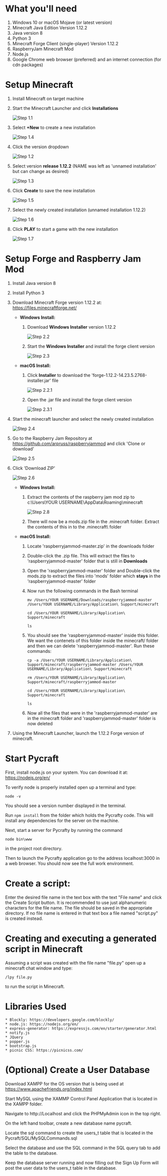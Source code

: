 # What you'll need
1. Windows 10 or macOS Mojave (or latest version)
2. Minecraft Java Edition Version 1.12.2
3. Java version 8
4. Python 3
5. Minecraft Forge Client (single-player) Version 1.12.2
6. RaspberryJam Minecraft Mod
7. Node.js
8. Google Chrome web browser (preferred) and an internet connection (for cdn packages)

# Setup Minecraft
1. Install Minecraft on target machine

2. Start the Minecraft Launcher and click **Installations**

    ![Step 1.1](public/media/readme_images/step1-1.png)

3. Select **+New** to create a new installation

    ![Step 1.4](public/media/readme_images/step1-4.png)

4. Click the version dropdown

    ![Step 1.2](public/media/readme_images/step1-2.png)

5. Select version **release 1.12.2** (NAME was left as 'unnamed installation'  but can change as desired)

    ![Step 1.3](public/media/readme_images/step1-3.png)

6. Click **Create** to save the new installation

    ![Step 1.5](public/media/readme_images/step1-5.png)

7. Select the newly created installation (unnamed installation 1.12.2)

    ![Step 1.6](public/media/readme_images/step1-6.png)

8. Click **PLAY** to start a game with the new installation

    ![Step 1.7](public/media/readme_images/step1-7.png)

# Setup Forge and Raspberry Jam Mod
1. Install Java version 8

2. Install Python 3

3. Download Minecraft Forge version 1.12.2 at: https://files.minecraftforge.net/

    * **Windows Install:**

        1. Download **Windows Installer** version 1.12.2

            ![Step 2.2](public/media/readme_images/step2-2.png)

        2. Start the **Windows Installer** and install the forge client version

            ![Step 2.3](public/media/readme_images/step2-3.png)

    * **macOS Install:**

        1. Click **Installer** to download the 'forge-1.12.2-14.23.5.2768-installer.jar' file

            ![Step 2.2.1](public/media/readme_images/step2-2.1.png)

        2. Open the .jar file and install the forge client version

            ![Step 2.3.1](public/media/readme_images/step2-3.1.png)

4. Start the minecraft launcher and select the newly created installation

    ![Step 2.4](public/media/readme_images/step2-4.png)

6. Go to the Raspberry Jam Repository at https://github.com/arpruss/raspberryjammod and click 'Clone or download'

    ![Step 2.5](public/media/readme_images/step2-5.png)

7. Click 'Download ZIP'

    ![Step 2.6](public/media/readme_images/step2-6.png)

    * **Windows Install:**

        1. Extract the contents of the raspberry jam mod zip to c:\Users\YOUR USERNAME\AppData\Roaming\minecraft 

            ![Step 2.8](public/media/readme_images/step2-8.png)

        2. There will now be a mods.zip file in the .minecraft folder. Extract the contents of this in to the .minecraft\ folder 

    * **macOS Install:**

        1. Locate 'raspberryjammod-master.zip' in the downloads folder
        2. Double-click the .zip file. This will extract the files to 'raspberryjammod-master' folder that is still in **Downloads**
        4. Open the 'raspberryjammod-master' folder and Double-click the mods.zip to extract the files into 'mods' folder which **stays** in the 'raspberryjammod-master' folder
        3. Now run the following commands in the Bash terminal

            ```
            mv /Users/YOUR USERNAME/Downloads/raspberryjammod-master /Users/YOUR USERNAME/Library/Application\ Support/minecraft   

            cd /Users/YOUR USERNAME/Library/Application\ Support/minecraft

            ls
            ```
        4. You should see the 'raspberryjammod-master' inside this folder. We want the contenets of this folder inside the minecraft/ folder and then we can delete 'raspberryjammod-master'. Run these commands:

            ```
            cp -a /Users/YOUR USERNAME/Library/Application\ Support/minecraft/raspberryjammod-master /Users/YOUR USERNAME/Library/Application\ Support/minecraft

            rm /Users/YOUR USERNAME/Library/Application\ Support/minecraft/raspberryjammod-master

            cd /Users/YOUR USERNAME/Library/Application\ Support/minecraft

            ls
            ```
        5. Now all the files that were in the 'raspberryjammod-master' are in the minecraft folder and 'raspberryjammod-master' folder is now deleted


10. Using the Minecraft Launcher, launch the 1.12.2 Forge version of minecraft. 

# Start Pycraft
First, install node.js on your system. You can download it at: https://nodejs.org/en/

To verify node is properly installed open up a terminal and type:
```
node -v 
```
You should see a version number displayed in the terminal.

Run ```npm install``` from the folder which holds the Pycrafty code.
This will install any dependencies for the server on the machine.

Next, start a server for Pycrafty by running the command
```
node bin\www
```
in the project root directory.

Then to launch the Pycrafty application go to the address localhost:3000 in a web browser.
You should now see the full work environment.

# Create a script:
Enter the desired file name in the text box with the text "File name" and click 
the Create Script button. It is recommended to use just alphanumeric characters for the file name.
The file should be saved in the appropriate directory.
If no file name is entered in that text box a file named "script.py" is created
instead. 

# Creating and executing a generated script in Minecraft
Assuming a script was created with the file name "file.py"
open up a minecraft chat window and type: 
```
/lpy file.py
```
to run the script in Minecraft.

# Libraries Used
    * Blockly: https://developers.google.com/blockly/
    * node.js: https://nodejs.org/en/
    * express-generator: https://expressjs.com/en/starter/generator.html
    * notify.js
    * JQuery
    * popper.js
    * bootstrap.js
    * picnic CSS: https://picnicss.com/
    
 # (Optional) Create a User Database
 Download XAMPP for the OS version that is being used at https://www.apachefriends.org/index.html
 
 Start MySQL using the XAMMP Control Panel Application that is located in the XAMPP folder.
 
 Navigate to http://Localhost and click the PHPMyAdmin icon in the top right.
 
 On the left hand toolbar, create a new database name pycraft.
 
 Locate the sql command to create the users_t table that is located in the Pycraft/SQL/MySQLCommands.sql
 
 Select the database and use the SQL command in the SQL query tab to add the table to the database.
 
 Keep the database server running and now filling out the Sign Up Form will post the user data to the users_t table in the database.
 
